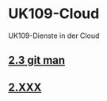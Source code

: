# UK109-Cloud
UK109-Dienste in der Cloud


## [2.3 git man](https://github.com/RogerTBZ/UK109-Cloud/tree/main/2.3%20git%20man)
## [2.XXX]()


